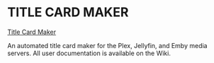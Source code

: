 # TITLE CARD MAKER

[Title Card Maker](https://github.com/CollinHeist/TitleCardMaker)

An automated title card maker for the Plex, Jellyfin, and Emby media servers. All user
documentation is available on the Wiki.
